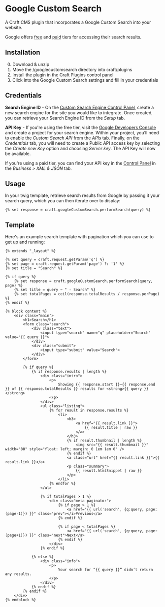 Google Custom Search 
==================

A Craft CMS plugin that incorporates a Google Custom Search into your website.

Google offers [free](https://cse.google.com/cse) and [paid](https://www.google.com/work/search/products/gss.html) tiers for accessing their search results.

Installation
-----

0. Download & unzip
0. Move the /googlecustomsearch directory into craft/plugins
0. Install the plugin in the Craft Plugins control panel
0. Click into the Google Custom Search settings and fill in your credentials

Credentials
-----

**Search Engine ID** - On the [Custom Search Engine Control Panel](http://www.google.com/cse/manage/all), create a new search engine for the site you would like to integrate. Once created, you can retrieve your Search Engine ID from the *Setup* tab.

**API Key** - If you're using the free tier, visit the [Google Developers Console](https://console.developers.google.com) and create a project for your search engine. Within your project, you’ll need to enable the *Custom Search API* from the *APIs* tab. Finally, on the *Credentials* tab, you will need to create a Public API access key by selecting the *Create new Key* option and choosing *Server key*. The API Key will now be available.

If you're using a paid tier, you can find your API key in the [Control Panel](http://www.google.com/cse/manage/all) in the *Business > XML & JSON* tab.

Usage
-----

In your twig template, retrieve search results from Google by passing it your search query, which you can then iterate over to display:

```(twig)
{% set response = craft.googleCustomSearch.performSearch(query) %}
```

Template
-----

Here's an example search template with pagination which you can use to get up and running:

```(twig)
{% extends "_layout" %}

{% set query = craft.request.getParam('q') %}
{% set page = craft.request.getParam('page') ?: '1' %}
{% set title = "Search" %}

{% if query %}
	{% set response = craft.googleCustomSearch.performSearch(query, page) %}
	{% set title = query ~ " - Search" %}
	{% set totalPages = ceil(response.totalResults / response.perPage) %}
{% endif %}

{% block content %}
	<div class="main">
		<h1>Search</h1>
		<form class="search">
			<div class="text">
				<input type="search" name="q" placeholder="Search" value="{{ query }}">	
			</div>
			<div class="submit">
				<input type="submit" value="Search">
			</div>
		</form>

		{% if query %}
			{% if response.results | length %}
				<div class="intro">
					<p>
						Showing {{ response.start }}–{{ response.end }} of {{ response.totalResults }} results for <strong>{{ query }}</strong>
					</p>
				</div>
				<ul class="listing">
					{% for result in response.results %}
						<li>
							<h3>
								<a href="{{ result.link }}">
									{{ result.title | raw }}
								</a>
							</h3>
							{% if result.thumbnail | length %}
								<img src="{{ result.thumbnail }}" width="80" style="float: left; margin: 0 1em 1em 0" />
							{% endif %}
							<a class="url" href="{{ result.link }}">{{ result.link }}</a>
							<p class="summary">
								{{ result.htmlSnippet | raw }}
							</p>
						</li>
					{% endfor %}
				</ul>

				{% if totalPages > 1 %}
					<div class="meta paginator">
						{% if page > 1 %}
							<a href="{{ url('search', {q:query, page:(page-1)}) }}" class="prev"></i>Previous</a>
						{% endif %}

						{% if page < totalPages %}
							<a href="{{ url('search', {q:query, page:(page+1)}) }}" class="next">Next</a>
						{% endif %}
					</div>
				{% endif %}

			{% else %}
				<div class="info">
					<p>
						Your search for “{{ query }}” didn’t return any results.
					</p>
				</div>
			{% endif %}
		{% endif %}
	</div>
{% endblock %}
```